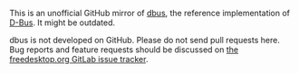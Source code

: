 This is an unofficial GitHub mirror of
[dbus](https://gitlab.freedesktop.org/dbus/dbus/), the reference implementation
of [D-Bus](https://wiki.freedesktop.org/www/Software/dbus/).
It might be outdated.

dbus is not developed on GitHub. Please do not send pull requests here.
Bug reports and feature requests should be discussed on
[the freedesktop.org GitLab issue tracker](https://gitlab.freedesktop.org/dbus/dbus/-/issues/).
